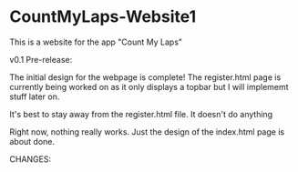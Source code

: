 # CountMyLaps-Website1

This is a website for the app "Count My Laps"

v0.1 Pre-release:

The initial design for the webpage is complete! The register.html page is currently being worked on as it only displays a topbar but I will implememt stuff later on.

It's best to stay away from the register.html file. It doesn't do anything

Right now, nothing really works. Just the design of the index.html page is about done.

CHANGES:
